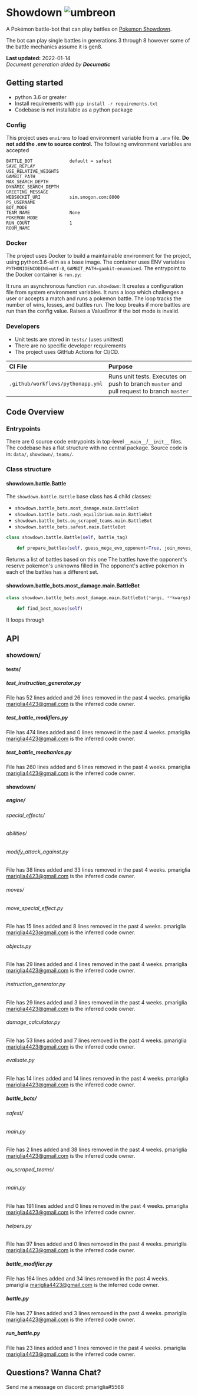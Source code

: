 <!---Documatic-section-fixed: top1-start--->
# Showdown  ![umbreon](https://play.pokemonshowdown.com/sprites/xyani/umbreon.gif)
A Pokémon battle-bot that can play battles on [Pokemon Showdown](https://pokemonshowdown.com/).

The bot can play single battles in generations 3 through 8 however some of the battle mechanics assume it is gen8.

<!---Documatic-section-fixed: top1-end--->

**Last updated:** 2022-01-14\
_Document generation aided by **Documatic**_

## Getting started

* python 3.6 or greater
* Install requirements with `pip install -r requirements.txt`
* Codebase is not installable as a python package 

### Config

This project uses `environs` to load environment variable from a `.env` file.
**Do not add the .env to source control.**
The following environment variables are accepted

```
BATTLE_BOT              default = safest
SAVE_REPLAY
USE_RELATIVE_WEIGHTS
GAMBIT_PATH
MAX_SEARCH_DEPTH
DYNAMIC_SEARCH_DEPTH
GREETING_MESSAGE
WEBSOCKET_URI           sim.smogon.com:8000
PS_USERNAME
BOT_MODE
TEAM_NAME               None
POKEMON_MODE
RUN_COUNT               1
ROOM_NAME
```

### Docker

The project uses Docker to build a maintainable environment for the project, using python:3.6-slim as a base image.
The container uses ENV variables `PYTHONIOENCODING=utf-8`, `GAMBIT_PATH=gambit-enummixed`.
The entrypoint to the Docker container is `run.py`:

It runs an asynchronous function `run.showdown`:
It creates a configuration file from system environment variables.
It runs a loop which challenges a user or accepts a match
and runs a pokemon battle.
The loop tracks the number of wins, losses, and battles run.
The loop breaks if more battles are run than the config value.
Raises a ValueError if the bot mode is invalid.

### Developers

* Unit tests are stored in `tests/` (uses unittest)
* There are no specific developer requirements
* The project uses GitHub Actions for CI/CD.

| CI File | Purpose |
|:--------|:--------|
| `.github/workflows/pythonapp.yml` | Runs unit tests. Executes on push to branch `master` and pull request to branch `master` |


## Code Overview

### Entrypoints

There are 0 source code entrypoints in top-level `__main__`/`__init__` files.
The codebase has a flat structure with no central package.
Source code is in:
`data/`,
`showdown/`,
`teams/`.

### Class structure

#### showdown.battle.Battle

The `showdown.battle.Battle` base class has 4 child classes:
* `showdown.battle_bots.most_damage.main.BattleBot`
* `showdown.battle_bots.nash_equilibrium.main.BattleBot`
* `showdown.battle_bots.ou_scraped_teams.main.BattleBot`
* `showdown.battle_bots.safest.main.BattleBot`

```python
class showdown.battle.Battle(self, battle_tag)
```

```python
    def prepare_battles(self, guess_mega_evo_opponent=True, join_moves_together=False)
```

Returns a list of battles based on this one
The battles have the opponent's reserve pokemon's unknowns filled in
The opponent's active pokemon in each of the battles has a different set.

#### showdown.battle_bots.most_damage.main.BattleBot

```python
class showdown.battle_bots.most_damage.main.BattleBot(*args, **kwargs)
```

```python
    def find_best_moves(self)
```

It loops through


## API

### **showdown/**

#### tests/

<!---Documatic-section-file: tests/test_instruction_generator.py--->

##### test_instruction_generator.py


File has 52 lines added and 26 lines removed
                in the past 4 weeks. pmariglia <mariglia4423@gmail.com> is the inferred code owner.


<!---Documatic-section-file: tests/test_battle_modifiers.py--->

##### test_battle_modifiers.py


File has 474 lines added and 0 lines removed
                in the past 4 weeks. pmariglia <mariglia4423@gmail.com> is the inferred code owner.


<!---Documatic-section-file: tests/test_battle_mechanics.py--->

##### test_battle_mechanics.py


File has 260 lines added and 6 lines removed
                in the past 4 weeks. pmariglia <mariglia4423@gmail.com> is the inferred code owner.


#### showdown/

##### engine/

###### special_effects/

###### abilities/

<!---Documatic-section-file: showdown/engine/special_effects/abilities/modify_attack_against.py--->

###### modify_attack_against.py


File has 38 lines added and 33 lines removed
                in the past 4 weeks. pmariglia <mariglia4423@gmail.com> is the inferred code owner.


###### moves/

<!---Documatic-section-file: showdown/engine/special_effects/moves/move_special_effect.py--->

###### move_special_effect.py


File has 15 lines added and 8 lines removed
                in the past 4 weeks. pmariglia <mariglia4423@gmail.com> is the inferred code owner.


<!---Documatic-section-file: showdown/engine/objects.py--->

###### objects.py


File has 29 lines added and 4 lines removed
                in the past 4 weeks. pmariglia <mariglia4423@gmail.com> is the inferred code owner.


<!---Documatic-section-file: showdown/engine/instruction_generator.py--->

###### instruction_generator.py


File has 29 lines added and 3 lines removed
                in the past 4 weeks. pmariglia <mariglia4423@gmail.com> is the inferred code owner.


<!---Documatic-section-file: showdown/engine/damage_calculator.py--->

###### damage_calculator.py


File has 53 lines added and 7 lines removed
                in the past 4 weeks. pmariglia <mariglia4423@gmail.com> is the inferred code owner.


<!---Documatic-section-file: showdown/engine/evaluate.py--->

###### evaluate.py


File has 14 lines added and 14 lines removed
                in the past 4 weeks. pmariglia <mariglia4423@gmail.com> is the inferred code owner.


##### battle_bots/

###### safest/

<!---Documatic-section-file: showdown/battle_bots/safest/main.py--->

###### main.py


File has 2 lines added and 38 lines removed
                in the past 4 weeks. pmariglia <mariglia4423@gmail.com> is the inferred code owner.


###### ou_scraped_teams/

<!---Documatic-section-file: showdown/battle_bots/ou_scraped_teams/main.py--->

###### main.py


File has 191 lines added and 0 lines removed
                in the past 4 weeks. pmariglia <mariglia4423@gmail.com> is the inferred code owner.


<!---Documatic-section-file: showdown/battle_bots/helpers.py--->

###### helpers.py


File has 97 lines added and 0 lines removed
                in the past 4 weeks. pmariglia <mariglia4423@gmail.com> is the inferred code owner.


<!---Documatic-section-file: showdown/battle_modifier.py--->

##### battle_modifier.py


File has 164 lines added and 34 lines removed
                in the past 4 weeks. pmariglia <mariglia4423@gmail.com> is the inferred code owner.


<!---Documatic-section-file: showdown/battle.py--->

##### battle.py


File has 27 lines added and 3 lines removed
                in the past 4 weeks. pmariglia <mariglia4423@gmail.com> is the inferred code owner.


<!---Documatic-section-file: showdown/run_battle.py--->

##### run_battle.py


File has 23 lines added and 1 lines removed
                in the past 4 weeks. pmariglia <mariglia4423@gmail.com> is the inferred code owner.

<!---Documatic-section-fixed: bottom1-start--->
## Questions? Wanna Chat?
Send me a message on discord: pmariglia#5568
<!---Documatic-section-fixed: bottom1-end--->
